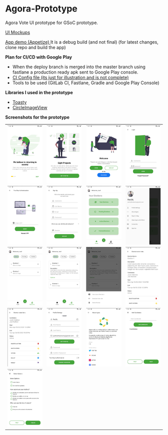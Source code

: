 # Agora-Prototype
Agora Vote UI prototype for GSoC prototype.

<a href="https://gitlab.com/aossie/agora-android/-/merge_requests/202">UI Mockups</a>

<a href="https://appetize.io/app/1a2uub7n3cj7evxk1haez981ug?device=pixel4&scale=75&orientation=portrait&osVersion=10.0">App demo (Appetize) </a>
It is a debug build (and not final) (for latest changes, clone repo and build the app)

**Plan for CI/CD with Google Play**
* When the deploy branch is merged into the master branch using fastlane a production ready apk sent to Google Play console.
* <a href=".gitlab-ci.yml">CI Config file (its just for illustration and is not complete)</a>
* Tools to be used (GitLab CI, Fastlane, Gradle and Google Play Console)

**Libraries I used in the prototype**

* <a href="https://github.com/GrenderG/Toasty">Toasty</a>
* <a href="https://github.com/hdodenhof/CircleImageView">CircleImageView</a>

**Screenshots for the prototype**

<table class="tg">
  <tr>
    <td><kbd><img src="p-screenshots/intro1.png"></kbd></td>
    <td><kbd><img src="p-screenshots/intro2.png"></kbd></td>
    <td><kbd><img src="p-screenshots/welcome.png"></kbd></td>
    <td><kbd><img src="p-screenshots/login.png"></kbd></td>
  </tr>
  <tr>
    <td><kbd><img src="p-screenshots/otp.png"></kbd></td>
    <td><kbd><img src="p-screenshots/signUp.png"></kbd></td>
    <td><kbd><img src="p-screenshots/home.png"></kbd></td>
    <td><kbd><img src="p-screenshots/profileSlide.png"></kbd></td>
  </tr>
  <tr>
    <td><kbd><img src="p-screenshots/homeElection.png"></kbd></td>
    <td><kbd><img src="p-screenshots/electionFrag.png"></kbd></td>
    <td><kbd><img src="p-screenshots/bottomSheet.png"></kbd></td>
    <td><kbd><img src="p-screenshots/infoExpand.png"></kbd></td>
  </tr>
  <tr>
    <td><kbd><img src="p-screenshots/infoExpand2.png"></kbd></td>
    <td><kbd><img src="p-screenshots/profileSettings.png"></kbd></td>
    <td><kbd><img src="p-screenshots/about.png"></kbd></td>
    <td><kbd><img src="p-screenshots/addPoll1.png"></kbd></td>
  </tr>
  <tr>
    <td><kbd><img src="p-screenshots/addPoll2.png"></kbd></td>
  </tr>
</table>
